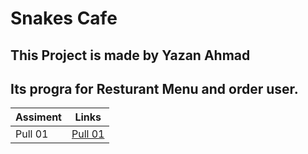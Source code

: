 # Snakes Cafe

## This Project is made by Yazan Ahmad 

## Its progra for Resturant Menu and order user.

| Assiment | Links                                                     |
| -------- | --------------------------------------------------------- |
| Pull 01  | [Pull 01 ](https://github.com/YazanAhmad18/snakes_cafe/pull/1) |